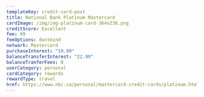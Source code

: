 ```yaml
---
templateKey: credit-card-post
title: National Bank Platinum Mastercard
cardImage: /img/img-platinum-card-364x238.png
creditScore: Excellent
fee: 89
feeOptions: dontmind
network: Mastercard
purchaseInterest: "19.99"
balanceTransferInterest: "22.99"
balanceTranferFees: 0
userCategory: personal
cardCategory: rewards
rewardType: travel
href: https://www.nbc.ca/personal/mastercard-credit-cards/platinum.html
---
```

